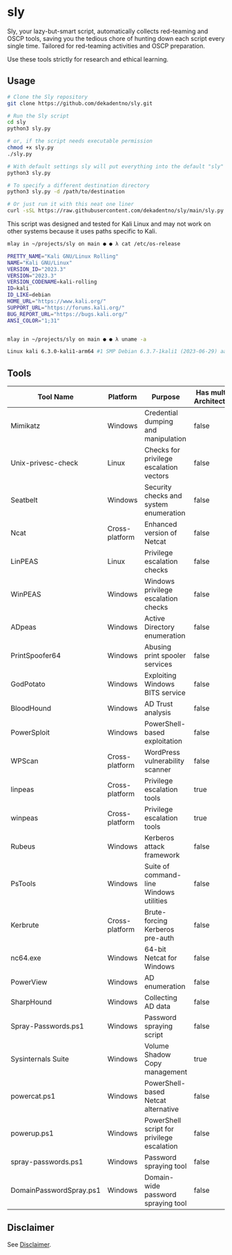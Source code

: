 # sly
Sly, your lazy-but-smart script, automatically collects red-teaming and OSCP tools, saving you the tedious chore of hunting down each script every single time. Tailored for red-teaming activities and OSCP preparation.

Use these tools strictly for research and ethical learning.

## Usage
```bash
# Clone the Sly repository
git clone https://github.com/dekadentno/sly.git

# Run the Sly script
cd sly
python3 sly.py

# or, if the script needs executable permission
chmod +x sly.py
./sly.py

# With default settings sly will put everything into the default "sly" directory
python3 sly.py 

# To specify a different destination directory
python3 sly.py -d /path/to/destination

# Or just run it with this neat one liner
curl -sSL https://raw.githubusercontent.com/dekadentno/sly/main/sly.py | python3 -
```

This script was designed and tested for Kali Linux and may not work on other systems because it uses paths specific to Kali.
```bash
mlay in ~/projects/sly on main ● ● λ cat /etc/os-release

PRETTY_NAME="Kali GNU/Linux Rolling"
NAME="Kali GNU/Linux"
VERSION_ID="2023.3"
VERSION="2023.3"
VERSION_CODENAME=kali-rolling
ID=kali
ID_LIKE=debian
HOME_URL="https://www.kali.org/"
SUPPORT_URL="https://forums.kali.org/"
BUG_REPORT_URL="https://bugs.kali.org/"
ANSI_COLOR="1;31"


mlay in ~/projects/sly on main ● ● λ uname -a

Linux kali 6.3.0-kali1-arm64 #1 SMP Debian 6.3.7-1kali1 (2023-06-29) aarch64 GNU/Linux
```

## Tools
| Tool Name | Platform | Purpose | Has multiple Architectures |
| --- | --- | --- | --- |
| Mimikatz | Windows | Credential dumping and manipulation | false |
| Unix-privesc-check | Linux | Checks for privilege escalation vectors | false |
| Seatbelt | Windows | Security checks and system enumeration | false |
| Ncat | Cross-platform | Enhanced version of Netcat | false |
| LinPEAS | Linux | Privilege escalation checks | false |
| WinPEAS | Windows | Windows privilege escalation checks | false |
| ADpeas | Windows | Active Directory enumeration | false |
| PrintSpoofer64 | Windows | Abusing print spooler services | false |
| GodPotato | Windows | Exploiting Windows BITS service | false |
| BloodHound | Windows | AD Trust analysis | false |
| PowerSploit | Windows | PowerShell-based exploitation | false |
| WPScan | Cross-platform | WordPress vulnerability scanner | false |
| linpeas | Cross-platform | Privilege escalation tools | true |
| winpeas | Cross-platform | Privilege escalation tools | true |
| Rubeus | Windows | Kerberos attack framework | false |
| PsTools | Windows | Suite of command-line Windows utilities | false |
| Kerbrute | Cross-platform | Brute-forcing Kerberos pre-auth | false |
| nc64.exe | Windows | 64-bit Netcat for Windows | false |
| PowerView | Windows | AD enumeration | false |
| SharpHound | Windows | Collecting AD data | false |
| Spray-Passwords.ps1 | Windows | Password spraying script | false |
| Sysinternals Suite | Windows | Volume Shadow Copy management | true |
| powercat.ps1 | Windows | PowerShell-based Netcat alternative | false |
| powerup.ps1 | Windows | PowerShell script for privilege escalation | false |
| spray-passwords.ps1 | Windows | Password spraying tool | false |
| DomainPasswordSpray.ps1 | Windows | Domain-wide password spraying tool | false |

## Disclaimer
See [Disclaimer](./DISCLAIMER.md).